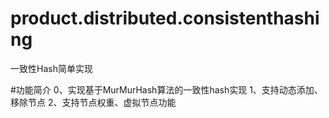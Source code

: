 # product.distributed.consistenthashing
一致性Hash简单实现

#功能简介
0、实现基于MurMurHash算法的一致性hash实现
1、支持动态添加、移除节点
2、支持节点权重、虚拟节点功能
